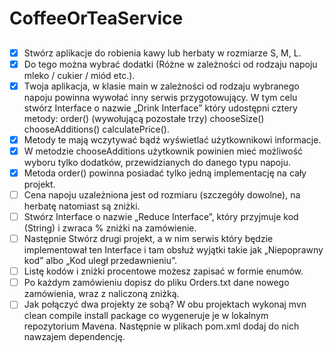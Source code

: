 # CoffeeOrTeaService

##
 - [x] Stwórz aplikacje do robienia kawy lub herbaty w rozmiarze S, M, L.
 - [x] Do tego można wybrać dodatki (Różne w zależności od rodzaju napoju mleko / cukier / miód etc.).
 - [x] Twoja aplikacja, w klasie main w zależności od rodzaju wybranego napoju powinna wywołać inny serwis przygotowujący. 
W tym celu stwórz Interface o nazwie „Drink Interface” który udostępni cztery metody:
order() (wywołującą pozostałe trzy)
chooseSize()
chooseAdditions() 
calculatePrice().
 - [x] Metody te mają wczytywać bądź wyświetlać użytkownikowi informacje.
 - [x] W metodzie chooseAdditions użytkownik powinien mieć możliwość wyboru tylko dodatków, przewidzianych do danego typu napoju.
 - [x] Metoda order() powinna posiadać tylko jedną implementację na cały projekt.
 - [ ] Cena napoju uzależniona jest od rozmiaru (szczegóły dowolne), na herbatę natomiast są zniżki.
 - [ ] Stwórz Interface o nazwie „Reduce Interface”, który przyjmuje kod (String) i zwraca % zniżki na zamówienie.
 - [ ] Następnie Stwórz drugi projekt, a w nim serwis który będzie implementował ten Interface i tam obsłuż wyjątki takie jak „Niepoprawny kod” albo „Kod uległ przedawnieniu”.
 - [ ] Listę kodów i zniżki procentowe możesz zapisać w formie enumów.
 - [ ] Po każdym zamówieniu dopisz do pliku Orders.txt dane nowego zamówienia, wraz z naliczoną zniżką.
 - [ ] Jak połączyć dwa projekty ze sobą?
W obu projektach wykonaj mvn clean compile install package co wygeneruje je w lokalnym repozytorium Mavena. Następnie w plikach pom.xml dodaj do nich nawzajem dependencję. 
